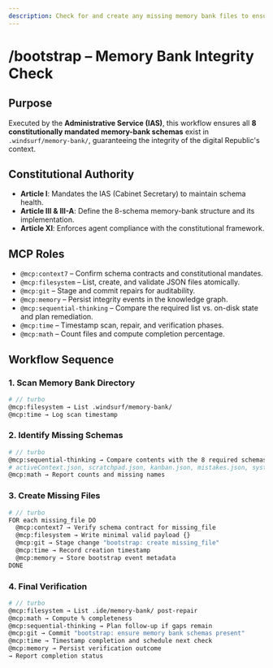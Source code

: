 ```yaml
---
description: Check for and create any missing memory bank files to ensure integrity.
---
```


# /bootstrap – Memory Bank Integrity Check

## Purpose
Executed by the **Administrative Service (IAS)**, this workflow ensures all **8 constitutionally mandated memory-bank schemas** exist in `.windsurf/memory-bank/`, guaranteeing the integrity of the digital Republic's context.

## Constitutional Authority
- **Article I**: Mandates the IAS (Cabinet Secretary) to maintain schema health.
- **Article III & III-A**: Define the 8-schema memory-bank structure and its implementation.
- **Article XI**: Enforces agent compliance with the constitutional framework.

## MCP Roles
- `@mcp:context7` – Confirm schema contracts and constitutional mandates.
- `@mcp:filesystem` – List, create, and validate JSON files atomically.
- `@mcp:git` – Stage and commit repairs for auditability.
- `@mcp:memory` – Persist integrity events in the knowledge graph.
- `@mcp:sequential-thinking` – Compare the required list vs. on-disk state and plan remediation.
- `@mcp:time` – Timestamp scan, repair, and verification phases.
- `@mcp:math` – Count files and compute completion percentage.

## Workflow Sequence

### 1. Scan Memory Bank Directory
```bash
# // turbo
@mcp:filesystem → List .windsurf/memory-bank/
@mcp:time → Log scan timestamp
```

### 2. Identify Missing Schemas
```bash
# // turbo
@mcp:sequential-thinking → Compare contents with the 8 required schemas:
# activeContext.json, scratchpad.json, kanban.json, mistakes.json, systemPatterns.json, progress.json, roadmap.json, memory.json
@mcp:math → Report counts and missing names
```

### 3. Create Missing Files
```bash
# // turbo
FOR each missing_file DO
  @mcp:context7 → Verify schema contract for missing_file
  @mcp:filesystem → Write minimal valid payload {}
  @mcp:git → Stage change "bootstrap: create missing_file"
  @mcp:time → Record creation timestamp
  @mcp:memory → Store bootstrap event metadata
DONE
```

### 4. Final Verification
```bash
# // turbo
@mcp:filesystem → List .ide/memory-bank/ post-repair
@mcp:math → Compute % completeness
@mcp:sequential-thinking → Plan follow-up if gaps remain
@mcp:git → Commit "bootstrap: ensure memory bank schemas present"
@mcp:time → Timestamp completion and schedule next check
@mcp:memory → Persist verification outcome
→ Report completion status
```
